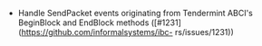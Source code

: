 - Handle SendPacket events originating from Tendermint ABCI's BeginBlock
  and EndBlock methods ([#1231](https://github.com/informalsystems/ibc-
  rs/issues/1231))